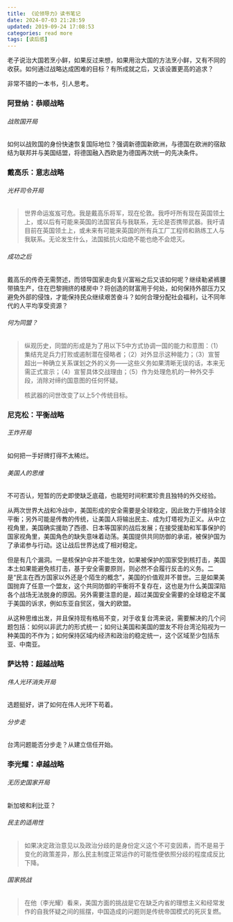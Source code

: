 ```yaml
---
title: 《论领导力》读书笔记
date: 2024-07-03 21:28:59
updated: 2019-09-24 17:08:53
categories: read more
tags: [读后感]
---
```


老子说治大国若烹小鲜，如果反过来想，如果用治大国的方法烹小鲜，又有不同的收获。如何通过战略达成困难的目标？有所成就之后，又该设置更高的追求？

非常不错的一本书，引人思考。

<!--more-->

### 阿登纳：恭顺战略

###### 战败国开局

如何以战败国的身份快速恢复国际地位？强调新德国新欧洲，与德国在欧洲的宿敌结为联邦并与美国结盟，将德国融入西欧是为德国再次统一的先决条件。

### 戴高乐：意志战略

###### 光杆司令开局

> 世界命运岌岌可危。我是戴高乐将军，现在伦敦。我呼吁所有现在英国领土上，或以后有可能来英国的法国官兵与我联系，无论是否携带武器。我吁请目前在英国领土上，或未来有可能来英国的所有兵工厂工程师和熟练工人与我联系。无论发生什么，法国抵抗火焰绝不能也绝不会熄灭。

###### 成功之后

戴高乐的传奇无需赘述，而领导国家走向复兴富裕之后又该如何呢？继续勒紧裤腰带搞生产，住在巴黎拥挤的楼房中？将创造的财富用于何处，如何保持外部压力又避免外部的侵蚀，才能保持民众继续艰苦奋斗？如何合理分配社会福利，让不同年代的人平均享受资源？

###### 何为同盟？

> 纵观历史，同盟的形成是为了用以下5中方式协调一国的能力和意图：（1）集结充足兵力打败或遏制潜在侵略者；（2）对外显示这种能力；（3）宣誓超出一种确立关系谋划之外的义务——这些义务如果清晰无误的话，本来无需正式宣示；（4）宣誓具体交战理由；（5）作为处理危机的一种外交手段，消除对缔约国意图的任何怀疑。
> 
> 核武器的问世改变了以上5个传统目标。

### 尼克松：平衡战略

###### 王炸开局

如何把一手好牌打得不太稀烂。

###### 美国人的思维

不可否认，短暂的历史即使缺乏底蕴，也能短时间积累珍贵且独特的外交经验。

从两次世界大战和冷战中，美国形成的安全需要是全球稳定，因此致力于维持全球平衡；另外可能是传教的传统，让美国人将输出民主、成为灯塔视为正义。从中立视角里，美国确实援助了西德、日本等国家的战后发展；在接受援助和军事保护的国家视角里，美国角色的缺失意味着动荡。美国提供共同防御的承诺，被保护国为了承诺参与行动。这让战后世界达成了相对稳定。

但是有几个漏洞。一是核保护伞并不能生效，如果被保护的国家受到核打击，美国本土如果能避免核打击，基于安全需要原则，则必然不会履行反击的义务。二是“民主在西方国家以外还是个陌生的概念”，美国的价值观并不普世。三是如果美国抛弃了任意一个盟友，这个共同防御的平衡将不复存在，这也是为什么美国深陷各个战场无法脱身的原因。另外需要注意的是，超过美国安全需要的全球稳定不属于美国的诉求，例如东亚自贸区，强大的欧盟。

从这种思维出发，并且保持现有格局不变，对于收复台湾来说，需要解决的几个问题包括：如何以非武力的形式统一；如何让美国和美国的盟友不将台湾沦陷视为一种美国的不作为；如何保持区域内经济和政治的稳定统一，这个区域至少包括东亚、中南亚。

### 萨达特：超越战略

###### 伟人光环消失开局

选题挺好，讲了如何在伟人光环下苟着。

###### 分步走

台湾问题能否分步走？从建立信任开始。

### 李光耀：卓越战略

###### 无历史国家开局

新加坡和利比亚？

###### 民主的适用性

> 如果决定政治意见以及政治分歧的是身份定义这个不可变因素，而不是易于变化的政策差异，那么民主制度正常运作的可能性便依照分歧的程度成反比下降。

###### 国家挑战

> 在他（李光耀）看来，美国方面的挑战是它在缺乏内省的理想主义和经常发作的自我怀疑之间的摇摆，中国造成的问题则是传统帝国模式的死灰复燃。
